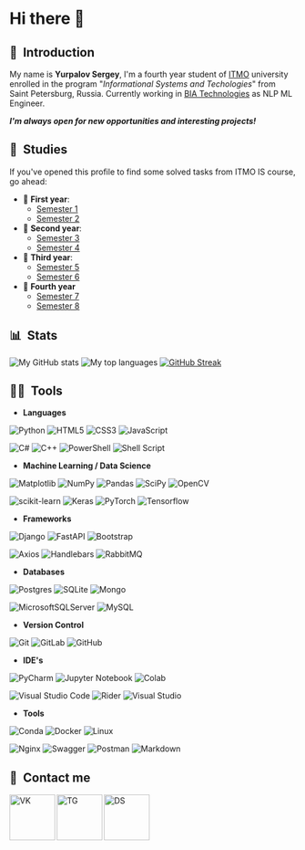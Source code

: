 # Hi there 👋

## 🤗 &nbsp;Introduction

My name is **Yurpalov Sergey**, I'm a fourth year student of [ITMO](https://en.itmo.ru/en/) university enrolled in the program "_Informational Systems and Techologies_" from Saint Petersburg, Russia. Currently working in [BIA Technologies](https://bia-tech.ru/) as NLP ML Engineer.

**_I'm always open for new opportunities and interesting projects!_**

## 📝&nbsp; Studies 

If you've opened this profile to find some solved tasks from ITMO IS course, go ahead:
* 👶 **First year**: 
    - [Semester 1](https://github.com/wilfordaf/IS-2020-1_Sem)
    - [Semester 2](https://github.com/wilfordaf/IS-2020-2_Sem)
* 👦 **Second year**:
    - [Semester 3](https://github.com/wilfordaf/IS-2020-3_Sem)
    - [Semester 4](https://github.com/wilfordaf/IS-2020-4_Sem)
* 👨 **Third year**:
    - [Semester 5](https://github.com/wilfordaf/IS-2020-5_Sem)
    - [Semester 6](https://github.com/wilfordaf/IS-2020-6_Sem)
* 👴 **Fourth year**
    - [Semester 7](https://github.com/wilfordaf/IS-2020-7_Sem)
    - [Semester 8](https://github.com/wilfordaf/IS-2020-8_Sem)

## 📊 &nbsp;Stats

![My GitHub stats](https://github-readme-stats.vercel.app/api?username=wilfordaf&show_icons=true&card_width=495&theme=dracula)
![My top languages](https://github-readme-stats.vercel.app/api/top-langs/?username=wilfordaf&layout=compact&count_private=true&langs_count=10&card_width=495&theme=dracula)
[![GitHub Streak](https://github-readme-streak-stats-two-delta.vercel.app?user=wilfordaf&theme=dracula)](https://git.io/streak-stats)

## 👨‍💻 &nbsp;Tools

- **Languages**

![Python](https://img.shields.io/badge/python-3670A0?style=for-the-badge&logo=python&logoColor=ffdd54)
![HTML5](https://img.shields.io/badge/html5-%23E34F26.svg?style=for-the-badge&logo=html5&logoColor=white)
![CSS3](https://img.shields.io/badge/css3-%231572B6.svg?style=for-the-badge&logo=css3&logoColor=white)
![JavaScript](https://img.shields.io/badge/javascript-%23323330.svg?style=for-the-badge&logo=javascript&logoColor=%23F7DF1E)

![C#](https://img.shields.io/badge/c%23-%23239120.svg?style=for-the-badge&logo=c-sharp&logoColor=white)
![C++](https://img.shields.io/badge/C%2B%2B-00599C?style=for-the-badge&logo=c%2B%2B&logoColor=white)
![PowerShell](https://img.shields.io/badge/PowerShell-%235391FE.svg?style=for-the-badge&logo=powershell&logoColor=white)
![Shell Script](https://img.shields.io/badge/shell_script-%23121011.svg?style=for-the-badge&logo=gnu-bash&logoColor=white)

- **Machine Learning / Data Science**

![Matplotlib](https://img.shields.io/badge/Matplotlib-%23ffffff.svg?style=for-the-badge&logo=Matplotlib&logoColor=black)
![NumPy](https://img.shields.io/badge/numpy-%23013243.svg?style=for-the-badge&logo=numpy&logoColor=white)
![Pandas](https://img.shields.io/badge/pandas-%23150458.svg?style=for-the-badge&logo=pandas&logoColor=white)
![SciPy](https://img.shields.io/badge/SciPy-%230C55A5.svg?style=for-the-badge&logo=scipy&logoColor=%white)
![OpenCV](https://img.shields.io/badge/OpenCV-27338e?style=for-the-badge&logo=OpenCV&logoColor=white)

![scikit-learn](https://img.shields.io/badge/scikit--learn-%23F7931E.svg?style=for-the-badge&logo=scikit-learn&logoColor=white)
![Keras](https://img.shields.io/badge/Keras-FF0000?style=for-the-badge&logo=keras&logoColor=white)
![PyTorch](https://img.shields.io/badge/PyTorch-%23EE4C2C.svg?style=for-the-badge&logo=PyTorch&logoColor=white)
![Tensorflow](https://img.shields.io/badge/TensorFlow-FF6F00?style=for-the-badge&logo=tensorflow&logoColor=white)

- **Frameworks**

![Django](https://img.shields.io/badge/django-%23092E20.svg?style=for-the-badge&logo=django&logoColor=white)
![FastAPI](https://img.shields.io/badge/fastapi-109989?style=for-the-badge&logo=FASTAPI&logoColor=white)
![Bootstrap](https://img.shields.io/badge/Bootstrap-563D7C?style=for-the-badge&logo=bootstrap&logoColor=white)

![Axios](https://img.shields.io/badge/axios-671ddf?&style=for-the-badge&logo=axios&logoColor=white)
![Handlebars](https://img.shields.io/badge/Handlebars%20js-f0772b?style=for-the-badge&logo=handlebarsdotjs&logoColor=black)
![RabbitMQ](https://img.shields.io/badge/Rabbitmq-FF6600?style=for-the-badge&logo=rabbitmq&logoColor=white)

- **Databases**

![Postgres](https://img.shields.io/badge/postgres-%23316192.svg?style=for-the-badge&logo=postgresql&logoColor=white)
![SQLite](https://img.shields.io/badge/sqlite-%2307405e.svg?style=for-the-badge&logo=sqlite&logoColor=white)
![Mongo](https://img.shields.io/badge/MongoDB-4EA94B?style=for-the-badge&logo=mongodb&logoColor=white)

![MicrosoftSQLServer](https://img.shields.io/badge/Microsoft%20SQL%20Sever-CC2927?style=for-the-badge&logo=microsoft%20sql%20server&logoColor=white)
![MySQL](https://img.shields.io/badge/MySQL-005C84?style=for-the-badge&logo=mysql&logoColor=white)

- **Version Control**

![Git](https://img.shields.io/badge/git-%23F05033.svg?style=for-the-badge&logo=git&logoColor=white)
![GitLab](https://img.shields.io/badge/gitlab-%23181717.svg?style=for-the-badge&logo=gitlab&logoColor=white)
![GitHub](https://img.shields.io/badge/github-%23121011.svg?style=for-the-badge&logo=github&logoColor=white)

- **IDE's**

![PyCharm](https://img.shields.io/badge/pycharm-143?style=for-the-badge&logo=pycharm&logoColor=black&color=black&labelColor=green)
![Jupyter Notebook](https://img.shields.io/badge/jupyter-%23FA0F00.svg?style=for-the-badge&logo=jupyter&logoColor=white)
![Colab](https://img.shields.io/badge/Colab-F9AB00?style=for-the-badge&logo=googlecolab&color=525252)

![Visual Studio Code](https://img.shields.io/badge/Visual%20Studio%20Code-0078d7.svg?style=for-the-badge&logo=visual-studio-code&logoColor=white)
![Rider](https://img.shields.io/badge/Rider-000000?style=for-the-badge&logo=Rider&logoColor=white)
![Visual Studio](https://img.shields.io/badge/Visual%20Studio-5C2D91.svg?style=for-the-badge&logo=visual-studio&logoColor=white)

- **Tools**

![Conda](https://img.shields.io/badge/conda-342B029.svg?&style=for-the-badge&logo=anaconda&logoColor=white)
![Docker](https://img.shields.io/badge/docker-%230db7ed.svg?style=for-the-badge&logo=docker&logoColor=white)
![Linux](https://img.shields.io/badge/Linux-FCC624?style=for-the-badge&logo=linux&logoColor=black)

![Nginx](https://img.shields.io/badge/Nginx-009639?style=for-the-badge&logo=nginx&logoColor=white)
![Swagger](https://img.shields.io/badge/Swagger-85EA2D?style=for-the-badge&logo=Swagger&logoColor=white)
![Postman](https://img.shields.io/badge/Postman-FF6C37?style=for-the-badge&logo=postman&logoColor=white)
![Markdown](https://img.shields.io/badge/markdown-%23000000.svg?style=for-the-badge&logo=markdown&logoColor=white)


## 📱&nbsp; Contact me
[<img align="left" alt="VK" width="80px" src="https://img.icons8.com/bubbles/200/null/vk-com.png"/>][vk]
[<img align="left" alt="TG" width="80px" src="https://img.icons8.com/bubbles/200/null/telegram-app.png"/>][tg]
[<img align="left" alt="DS" width="80px" src="https://img.icons8.com/bubbles/200/null/discord.png"/>][ds]

[vk]: https://vk.com/wilfordaf
[tg]: https://t.me/wilfordaf
[ds]: https://discordapp.com/users/825760866124955679
